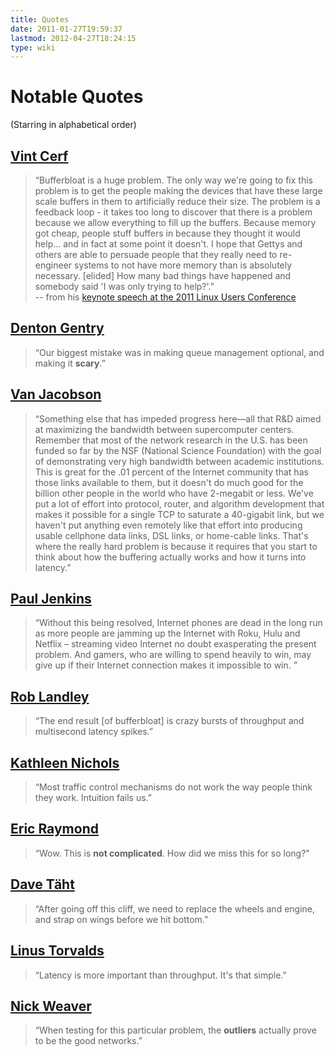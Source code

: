 ```yaml
---
title: Quotes
date: 2011-01-27T19:59:37
lastmod: 2012-04-27T18:24:15
type: wiki
---
```

Notable Quotes
==============

(Starring in alphabetical order)

[Vint Cerf](http://en.wikipedia.org/wiki/Vint_Cerf)
---------------------------------------------------

> “Bufferbloat is a huge problem. The only way we're going to fix this
> problem is to get the people making the devices that have these large
> scale buffers in them to artificially reduce their size. The problem
> is a feedback loop - it takes too long to discover that there is a
> problem because we allow everything to fill up the buffers. Because
> memory got cheap, people stuff buffers in because they thought it
> would help... and in fact at some point it doesn't. I hope that Gettys
> and others are able to persuade people that they really need to
> re-engineer systems to not have more memory than is absolutely
> necessary. \[elided\] How many bad things have happened and somebody
> said 'I was only trying to help?'.”\
> -- from his [keynote speech at the 2011 Linux Users
> Conference](http://a9.video2.blip.tv/9350007685272/Linuxconfau-KeynoteVintonGCerf483.ogv)

[Denton Gentry](http://codingrelic.geekhold.com/2011/03/random-early-mea-culpa.html)
------------------------------------------------------------------------------------

> “Our biggest mistake was in making queue management optional, and
> making it **scary**.”

[Van Jacobson](http://en.wikipedia.org/wiki/Van_Jacobson)
---------------------------------------------------------

> “Something else that has impeded progress here—all that R&D aimed at
> maximizing the bandwidth between supercomputer centers. Remember that
> most of the network research in the U.S. has been funded so far by the
> NSF (National Science Foundation) with the goal of demonstrating very
> high bandwidth between academic institutions. This is great for the
> .01 percent of the Internet community that has those links available
> to them, but it doesn't do much good for the billion other people in
> the world who have 2-megabit or less. We've put a lot of effort into
> protocol, router, and algorithm development that makes it possible for
> a single TCP to saturate a 40-gigabit link, but we haven't put
> anything even remotely like that effort into producing usable
> cellphone data links, DSL links, or home-cable links. That's where the
> really hard problem is because it requires that you start to think
> about how the buffering actually works and how it turns into latency.”

[Paul Jenkins](http://www.pauljenkinstech.info/2011/01/12/bufferbloat-an-invisible-menace-that-is-slowing-down-the-internet/)
-----------------------------------------------------------------------------------------------------------------------------

> “Without this being resolved, Internet phones are dead in the long run
> as more people are jamming up the Internet with Roku, Hulu and Netflix
> – streaming video Internet no doubt exasperating the present problem.
> And gamers, who are willing to spend heavily to win, may give up if
> their Internet connection makes it impossible to win. ”

[Rob Landley](http://landley.livejournal.com/43985.html)
--------------------------------------------------------

> “The end result \[of bufferbloat\] is crazy bursts of throughput and
> multisecond latency spikes.”

[Kathleen Nichols](http://www.pollere.net/about.html)
-----------------------------------------------------

> “Most traffic control mechanisms do not work the way people think they
> work. Intuition fails us.”

[Eric Raymond](http://en.wikipedia.org/wiki/Eric_S._Raymond)
------------------------------------------------------------

> “Wow. This is **not complicated**. How did we miss this for so long?"

[Dave Täht](http://www.taht.net)
--------------------------------

> “After going off this cliff, we need to replace the wheels and engine,
> and strap on wings before we hit bottom.”

[Linus Torvalds](http://lkml.indiana.edu/hypermail/linux/kernel/0904.0/02094.html)
----------------------------------------------------------------------------------

> “Latency is more important than throughput. It's that simple.”

[Nick Weaver](http://www.icsi.berkeley.edu/~nweaver/)
-----------------------------------------------------

> “When testing for this particular problem, the **outliers** actually
> prove to be the good networks.”
